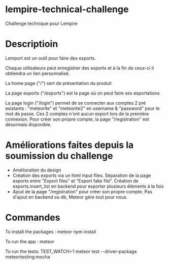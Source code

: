 # lempire-technical-challenge
Challenge technique pour Lempire


# Descriptioin
Lemport est un outil pour faire des exports.

Chaque utilisateurs peut enregistrer des exports et à la fin de ceux-ci il obtiendra un lien personnalisé.

La home page ("/") sert de présentation du produit

La page exports ("/exports") est la page où on peut faire ses exportations

La page login ("/login") permet de se connecter aux comptes 2 pré existants : "meteorite" et "meteorite2" en username & "password" pour le mot de passe. Ces 2 comptes n'ont aucun export lors de la première connexion. Pour créer son propre compte, la page "/registration" est désormais disponible.

# Améliorations faites depuis la soumission du challenge
* Amélioration du design
* Création des exports via un html input files. Séparation de la page exports entre "Export files" et "Export fake file". Création de exports.insert_list en backend pour exporter plusieurs éléments à la fois
* Ajout de la page "/registration" pour créer son propre compte. Pas d'ajout en backend ou db, Meteor gère tout pour nous.


# Commandes 
To install the packages :
meteor npm install

To run the app :
meteor

To run the tests:
TEST_WATCH=1 meteor test --driver-package meteortesting:mocha




